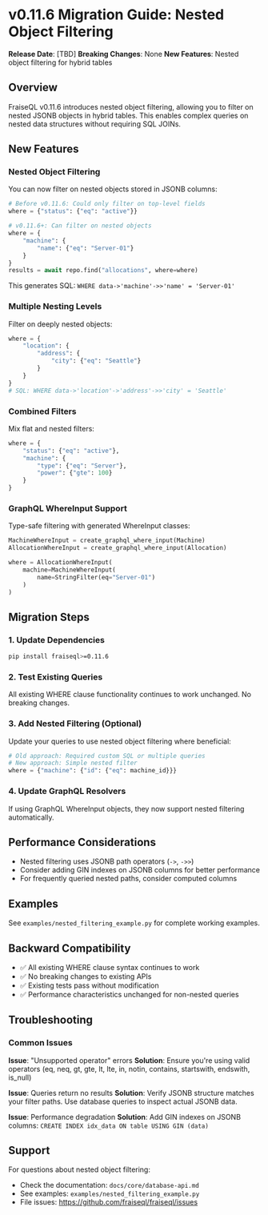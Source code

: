 # v0.11.6 Migration Guide: Nested Object Filtering

**Release Date**: [TBD]
**Breaking Changes**: None
**New Features**: Nested object filtering for hybrid tables

## Overview

FraiseQL v0.11.6 introduces nested object filtering, allowing you to filter on nested JSONB objects in hybrid tables. This enables complex queries on nested data structures without requiring SQL JOINs.

## New Features

### Nested Object Filtering

You can now filter on nested objects stored in JSONB columns:

```python
# Before v0.11.6: Could only filter on top-level fields
where = {"status": {"eq": "active"}}

# v0.11.6+: Can filter on nested objects
where = {
    "machine": {
        "name": {"eq": "Server-01"}
    }
}
results = await repo.find("allocations", where=where)
```

This generates SQL: `WHERE data->'machine'->>'name' = 'Server-01'`

### Multiple Nesting Levels

Filter on deeply nested objects:

```python
where = {
    "location": {
        "address": {
            "city": {"eq": "Seattle"}
        }
    }
}
# SQL: WHERE data->'location'->'address'->>'city' = 'Seattle'
```

### Combined Filters

Mix flat and nested filters:

```python
where = {
    "status": {"eq": "active"},
    "machine": {
        "type": {"eq": "Server"},
        "power": {"gte": 100}
    }
}
```

### GraphQL WhereInput Support

Type-safe filtering with generated WhereInput classes:

```python
MachineWhereInput = create_graphql_where_input(Machine)
AllocationWhereInput = create_graphql_where_input(Allocation)

where = AllocationWhereInput(
    machine=MachineWhereInput(
        name=StringFilter(eq="Server-01")
    )
)
```

## Migration Steps

### 1. Update Dependencies

```bash
pip install fraiseql>=0.11.6
```

### 2. Test Existing Queries

All existing WHERE clause functionality continues to work unchanged. No breaking changes.

### 3. Add Nested Filtering (Optional)

Update your queries to use nested object filtering where beneficial:

```python
# Old approach: Required custom SQL or multiple queries
# New approach: Simple nested filter
where = {"machine": {"id": {"eq": machine_id}}}
```

### 4. Update GraphQL Resolvers

If using GraphQL WhereInput objects, they now support nested filtering automatically.

## Performance Considerations

- Nested filtering uses JSONB path operators (`->`, `->>`)
- Consider adding GIN indexes on JSONB columns for better performance
- For frequently queried nested paths, consider computed columns

## Examples

See `examples/nested_filtering_example.py` for complete working examples.

## Backward Compatibility

- ✅ All existing WHERE clause syntax continues to work
- ✅ No breaking changes to existing APIs
- ✅ Existing tests pass without modification
- ✅ Performance characteristics unchanged for non-nested queries

## Troubleshooting

### Common Issues

**Issue**: "Unsupported operator" errors
**Solution**: Ensure you're using valid operators (eq, neq, gt, gte, lt, lte, in, notin, contains, startswith, endswith, is_null)

**Issue**: Queries return no results
**Solution**: Verify JSONB structure matches your filter paths. Use database queries to inspect actual JSONB data.

**Issue**: Performance degradation
**Solution**: Add GIN indexes on JSONB columns: `CREATE INDEX idx_data ON table USING GIN (data)`

## Support

For questions about nested object filtering:
- Check the documentation: `docs/core/database-api.md`
- See examples: `examples/nested_filtering_example.py`
- File issues: https://github.com/fraiseql/fraiseql/issues